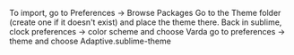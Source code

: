 To import, go to Preferences -> Browse Packages
Go to the Theme folder (create one if it doesn't exist) and place the theme there.
Back in sublime, clock preferences -> color scheme and choose Varda
go to preferences -> theme and choose Adaptive.sublime-theme